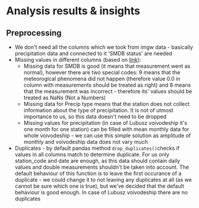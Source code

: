 # Analysis results & insights

## Preprocessing
- We don't need all the columns which we took from imgw data - basically precipitation data and connected to it 'SMDB status' are needed
- Missing values in different columns (based on [link](https://danepubliczne.imgw.pl/data/dane_pomiarowo_obserwacyjne/dane_meteorologiczne/Opis.txt)):
    - Missing data for SMDB is good (it means that measurement went as normal), however there are two special codes: 9 means that the meteorogical phenomena did not happen (therefore value 0.0 in column with measurements should be treated as right) and 8 means that the measurement was incorrect - therefore its' values should be treated as NaNs (Not a Numbers)
    - Missing data for Precip type means that the station does not collect information about the type of precipitation. It is not of utmost importance to us, so this data doesn't need to be dropped
    - Missing values for precipitation (in case of Lubusz voivodeship it's one month for one station) can be filled with mean monthly data for whole voivodeship - we can use this simple solution as amplitude of monthly and voivodeship data does not vary much
- Duplicates - by default pandas method `drop_duplicates()`checks if values in all columns match to determine duplicate. For us only station_code and date are enough, as this data should contain daily values and double measurements shouldn't be taken into account. The default behaviour of this function is to leave the first occurance of a duplicate - we could change it to not leaving any duplicates at all (as we cannot be sure which one is true), but we've decided that the default behaviour is good enough. In case of Lubusz voivodeship there are no duplicates
